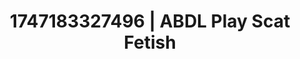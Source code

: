 ---
categories:
- Fantasy lover
- Nude Olympics
- Emotion-driven NSFW
- Erotic voice acting
- Mask kink
image: /assets/images/1747183327496.webp
layout: post
seo:
  description: Featured content with premium ABDL Play, Scat Fetish. HD images available.
  keywords: ABDL Play, Scat Fetish
  og_image: /assets/images/1747183327496.webp
  schema_type: VisualArtwork
tags:
- ABDL Play
- Scat Fetish
- '#1747183327496'
title: 1747183327496 | ABDL Play Scat Fetish
---
